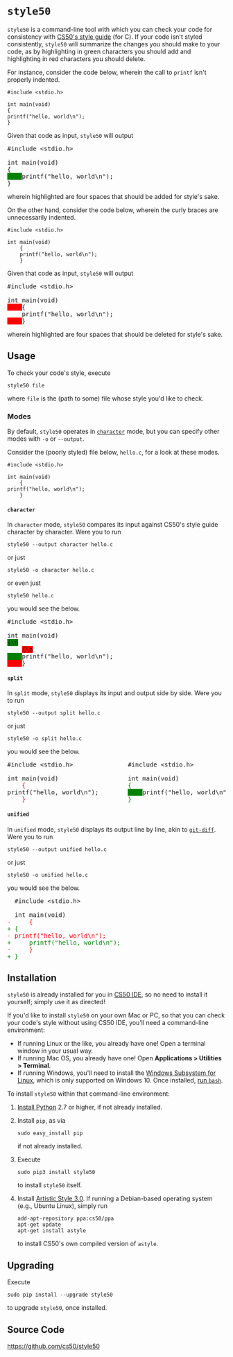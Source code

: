 # `style50`

`style50` is a command-line tool with which you can check your code for consistency with [CS50's style guide](style) (for C). If your code isn't styled consistently, `style50` will summarize the changes you should make to your code, as by highlighting in <span class="bg-green p-1 text-white">green</span> characters you should add and highlighting in <span class="bg-red p-1 text-white">red</span> characters you should delete.

For instance, consider the code below, wherein the call to `printf` isn't properly indented.

```
#include <stdio.h>

int main(void)
{
printf("hello, world\n");
}
```

Given that code as input, `style50` will output

<div class="highlight-none notranslate"><div class="highlight"><pre>#include &lt;stdio.h&gt;
<br>int main(void)
{
<span style="background-color: green">    </span>printf("hello, world\n");
}</pre></div></div>

wherein highlighted are four spaces that should be added for style's sake.

On the other hand, consider the code below, wherein the curly braces are unnecessarily indented.

```
#include <stdio.h>

int main(void)
    {
    printf("hello, world\n");
    }
```

Given that code as input, `style50` will output

<div class="highlight-none notranslate"><div class="highlight"><pre>#include &lt;stdio.h&gt;
<br>int main(void)
<span style="background-color: red">    </span>{
    printf("hello, world\n");
<span style="background-color: red">    </span>}</pre></div></div>

wherein highlighted are four spaces that should be deleted for style's sake.

## Usage

To check your code's style, execute

```
style50 file
```

where `file` is the (path to some) file whose style you'd like to check.

### Modes

By default, `style50` operates in [`character`](#character) mode, but you can specify other modes with `-o` or `--output`.

Consider the (poorly styled) file below, `hello.c`, for a look at these modes.

```
#include <stdio.h>

int main(void)
    {
printf("hello, world\n");
    }
```

#### `character`

In `character` mode, `style50` compares its input against CS50's style guide character by character. Were you to run

```
style50 --output character hello.c
```

or just

```
style50 -o character hello.c
```

or even just

```
style50 hello.c
```

you would see the below.

<div class="highlight-none notranslate"><div class="highlight"><pre>#include &lt;stdio.h&gt;
<br>int main(void)
<span style="background-color: green">{\n</span>
    <span style="background-color: red">{\n</span>
<span style="background-color: green">    </span>printf("hello, world\n");
<span style="background-color: red">    </span>}</pre></div></div>

#### `split`

In `split` mode, `style50` displays its input and output side by side. Were you to run

```
style50 --output split hello.c
```

or just

```
style50 -o split hello.c
```

you would see the below.

<div class="highlight-none notranslate"><div class="highlight"><pre>#include &lt;stdio.h&gt;               #include &lt;stdio.h&gt;
<br>int main(void)                   int main(void)
    <span style="color: red">{</span>                            <span style="color: green">{</span>
printf("hello, world\n");        <span style="background-color: green">    </span>printf("hello, world\n");
    <span style="color: red">}</span>                            <span style="color: green">}</span></pre></div></div>

#### `unified`

In `unified` mode, `style50` displays its output line by line, akin to [`git-diff`](https://git-scm.com/docs/git-diff). Were you to run

```
style50 --output unified hello.c
```

or just

```
style50 -o unified hello.c
```

you would see the below.

<div class="highlight-none notranslate"><div class="highlight"><pre>  #include &lt;stdio.h&gt;
<br>  int main(void)
<span style="color: red">-     {</span>
<span style="color: green">+ {</span>
<span style="color: red">- printf("hello, world\n");</span>
<span style="color: green">+     printf("hello, world\n");</span>
<span style="color: red">-     }</span>
<span style="color: green">+ }</span></pre></div></div>

## Installation

`style50` is already installed for you in [CS50 IDE](https://cs50.io/), so no need to install it yourself; simply use it as directed!

If you'd like to install `style50` on your own Mac or PC, so that you can check your code's style without using CS50 IDE, you'll need a command-line environment:

- If running Linux or the like, you already have one! Open a terminal window in your usual way.
- If running Mac OS, you already have one! Open **Applications > Utilities > Terminal**.
- If running Windows, you'll need to install the [Windows Subsystem for Linux](https://msdn.microsoft.com/commandline/wsl/about), which is only supported on Windows 10. Once installed, [run `bash`](https://blogs.windows.com/buildingapps/2016/03/30/run-bash-on-ubuntu-on-windows/).

To install `style50` within that command-line environment:

1. [Install Python](https://www.python.org/downloads/) 2.7 or higher, if not already installed.

1. Install `pip`, as via

   ```
   sudo easy_install pip
   ```

   if not already installed.

1. Execute

   ```
   sudo pip3 install style50
   ```
   to install `style50` itself.

1. Install [Artistic Style 3.0](http://astyle.sourceforge.net/). If running a Debian-based operating system (e.g., Ubuntu Linux), simply run

   ```
   add-apt-repository ppa:cs50/ppa
   apt-get update
   apt-get install astyle
   ```

   to install CS50's own compiled version of `astyle`.

## Upgrading

Execute

```
sudo pip install --upgrade style50
```

to upgrade `style50`, once installed.

## Source Code

<https://github.com/cs50/style50>
